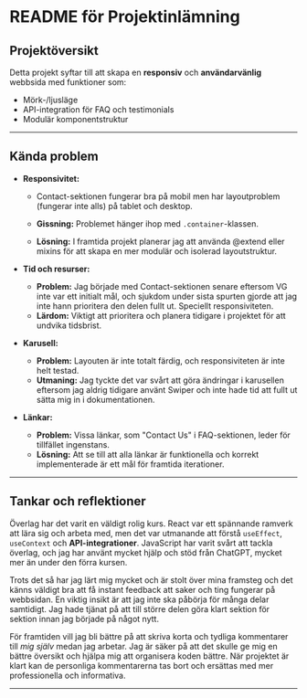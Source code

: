 # README för Projektinlämning

## Projektöversikt
Detta projekt syftar till att skapa en **responsiv** och **användarvänlig** webbsida med funktioner som:
- Mörk-/ljusläge
- API-integration för FAQ och testimonials
- Modulär komponentstruktur

---

## Kända problem

- **Responsivitet:**
  - Contact-sektionen fungerar bra på mobil men har layoutproblem (fungerar inte alls) på tablet och desktop.
    
  - **Gissning:** Problemet hänger ihop med `.container`-klassen.
  - **Lösning:** I framtida projekt planerar jag att använda @extend eller mixins för att skapa en mer modulär och isolerad layoutstruktur.
  
- **Tid och resurser:**
  - **Problem:** Jag började med Contact-sektionen senare eftersom VG inte var ett initialt mål, och sjukdom under sista spurten gjorde att jag inte hann prioritera den delen fullt ut. Speciellt responsiviteten.
  - **Lärdom:** Viktigt att prioritera och planera tidigare i projektet för att undvika tidsbrist.

- **Karusell:**
  - **Problem:** Layouten är inte totalt färdig, och responsiviteten är inte helt testad.
  - **Utmaning:** Jag tyckte det var svårt att göra ändringar i karusellen eftersom jag aldrig tidigare använt Swiper och inte hade tid att fullt ut sätta mig in i dokumentationen.

- **Länkar:**
  - **Problem:** Vissa länkar, som \"Contact Us\" i FAQ-sektionen, leder för tillfället ingenstans.
  - **Lösning:** Att se till att alla länkar är funktionella och korrekt implementerade är ett mål för framtida iterationer.

---

## Tankar och reflektioner
Överlag har det varit en väldigt rolig kurs. React var ett spännande ramverk att lära sig och arbeta med, men det var utmanande att förstå `useEffect`, `useContext` och **API-integrationer**. JavaScript har varit svårt att tackla överlag, och jag har använt mycket hjälp och stöd från ChatGPT, mycket mer än under den förra kursen.

Trots det så har jag lärt mig mycket och är stolt över mina framsteg och det känns väldigt bra att få instant feedback att saker och ting fungerar på webbsidan.
En viktig insikt är att jag inte ska påbörja för många delar samtidigt. Jag hade tjänat på att till större delen göra klart sektion för sektion innan jag började på något nytt.

För framtiden vill jag bli bättre på att skriva korta och tydliga kommentarer till *mig själv* medan jag arbetar. Jag är säker på att det skulle ge mig en bättre översikt och hjälpa mig att organisera koden bättre. När projektet är klart kan de personliga kommentarerna tas bort och ersättas med mer professionella  och informativa.

---
